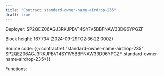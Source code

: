 ```yaml
---
title: "Contract standard-owner-name-airdrop-235"
draft: true
---
```

Deployer: SP2QEZ06AGJ3RKJPBV14SY1V5BBFNAW33D96YPGZF


 



Block height: 167734 (2024-09-29T02:36:22.000Z)

Source code: {{<contractref "standard-owner-name-airdrop-235" SP2QEZ06AGJ3RKJPBV14SY1V5BBFNAW33D96YPGZF standard-owner-name-airdrop-235>}}

Functions:


